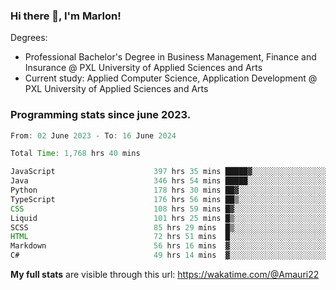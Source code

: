 
### Hi there 👋, I'm Marlon!

Degrees: 
- Professional Bachelor's Degree in Business Management, Finance and Insurance @ PXL University of Applied Sciences and Arts
- Current study: Applied Computer Science, Application Development @ PXL University of Applied Sciences and Arts

### Programming stats since june 2023.
<!--START_SECTION:waka-->

```java
From: 02 June 2023 - To: 16 June 2024

Total Time: 1,768 hrs 40 mins

JavaScript                      397 hrs 35 mins █████▓░░░░░░░░░░░░░░░░░░░   22.35 %
Java                            346 hrs 54 mins █████░░░░░░░░░░░░░░░░░░░░   19.50 %
Python                          178 hrs 30 mins ██▓░░░░░░░░░░░░░░░░░░░░░░   10.04 %
TypeScript                      176 hrs 56 mins ██▒░░░░░░░░░░░░░░░░░░░░░░   09.95 %
CSS                             108 hrs 59 mins █▓░░░░░░░░░░░░░░░░░░░░░░░   06.13 %
Liquid                          101 hrs 25 mins █▒░░░░░░░░░░░░░░░░░░░░░░░   05.70 %
SCSS                            85 hrs 29 mins  █▒░░░░░░░░░░░░░░░░░░░░░░░   04.81 %
HTML                            72 hrs 51 mins  █░░░░░░░░░░░░░░░░░░░░░░░░   04.10 %
Markdown                        56 hrs 16 mins  ▓░░░░░░░░░░░░░░░░░░░░░░░░   03.16 %
C#                              49 hrs 14 mins  ▓░░░░░░░░░░░░░░░░░░░░░░░░   02.77 %
```

<!--END_SECTION:waka-->
**My full stats** are visible through this url: https://wakatime.com/@Amauri22
